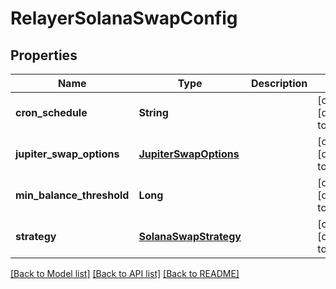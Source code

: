 # RelayerSolanaSwapConfig
## Properties

| Name | Type | Description | Notes |
|------------ | ------------- | ------------- | -------------|
| **cron\_schedule** | **String** |  | [optional] [default to null] |
| **jupiter\_swap\_options** | [**JupiterSwapOptions**](JupiterSwapOptions.md) |  | [optional] [default to null] |
| **min\_balance\_threshold** | **Long** |  | [optional] [default to null] |
| **strategy** | [**SolanaSwapStrategy**](SolanaSwapStrategy.md) |  | [optional] [default to null] |

[[Back to Model list]](../README.md#documentation-for-models) [[Back to API list]](../README.md#documentation-for-api-endpoints) [[Back to README]](../README.md)

